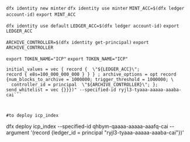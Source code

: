 
```dfx identity new minter```
```dfx identity use minter```
```MINT_ACC=$(dfx ledger account-id)```
```export MINT_ACC```


```dfx identity use default``` 
```LEDGER_ACC=$(dfx ledger account-id)```
```export LEDGER_ACC```


```ARCHIVE_CONTROLLER=$(dfx identity get-principal)```
```export ARCHIVE_CONTROLLER```


```export TOKEN_NAME="ICP"```
```export TOKEN_NAME="ICP"```


```dfx deploy icp_ledger --argument "(variant {Init =record {minting_account = \"${MINT_ACC}\";
initial_values = vec { record {  \"${LEDGER_ACC}\";
record { e8s=100_000_000_000 } } } ; archive_options = opt record {num_blocks_to_archive = 1000000; trigger_threshold = 1000000; \
  controller_id = principal  \"${ARCHIVE_CONTROLLER}\"; }; send_whitelist = vec {}}})" --specified-id ryjl3-tyaaa-aaaaa-aaaba-cai```



#to deploy icp_index
```

  dfx deploy icp_index --specified-id qhbym-qaaaa-aaaaa-aaafq-cai --argument '(record {ledger_id = principal "ryjl3-tyaaa-aaaaa-aaaba-cai"})'

```
